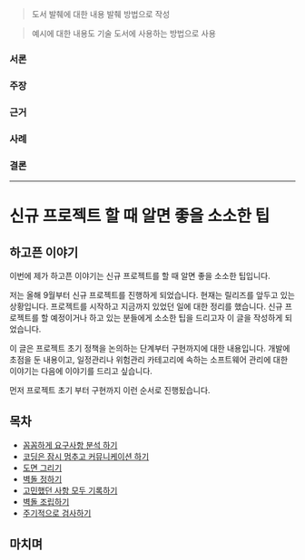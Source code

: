 > 도서 발췌에 대한 내용 발췌 방법으로 작성

> 예시에 대한 내용도 기술 도서에 사용하는 방법으로 사용

### 서론 
### 주장
### 근거 
### 사례
### 결론

***


# 신규 프로젝트 할 때 알면 좋을 소소한 팁
## 하고픈 이야기
이번에 제가 하고픈 이야기는 신규 프로젝트를 할 때 알면 좋을 소소한 팁입니다.

저는 올해 9월부터 신규 프로젝트를 진행하게 되었습니다. 현재는 릴리즈를 앞두고 있는 상황입니다. 프로젝트를 시작하고 지금까지 있었던 일에 대한 정리를 했습니다. 신규 프로젝트를 할 예정이거나 하고 있는 분들에게 소소한 팁을 드리고자 이 글을 작성하게 되었습니다.

이 글은 프로젝트 초기 정책을 논의하는 단계부터 구현까지에 대한 내용입니다. 개발에 초점을 둔 내용이고, 일정관리나 위험관리 카테고리에 속하는 소프트웨어 관리에 대한 이야기는 다음에 이야기를 드리고 싶습니다.

먼저 프로젝트 초기 부터 구현까지 이런 순서로 진행됬습니다.

## 목차
- [꼼꼼하게 요구사항 분석 하기](#꼼꼼하게-요구사항-분석-하기)
- [코딩은 잠시 멈추고 커뮤니케이션 하기](#코딩은-잠시-멈추고-커뮤니케이션-하기)
- [도면 그리기](#도면-그리기)
- [벽돌 정하기](#벽돌-정하기)
- [고민했던 사항 모두 기록하기](#고민했던-사항-모두-기록하기)
- [벽돌 조립하기](#벽돌-조립하기)
- [주기적으로 검사하기](#주기적으로-검사하기)

## 마치며